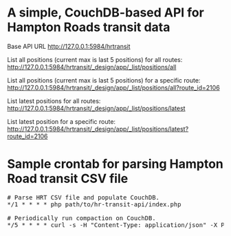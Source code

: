 A simple, CouchDB-based API for Hampton Roads transit data
==========================================================

Base API URL
    http://127.0.0.1:5984/hrtransit

List all positions (current max is last 5 positions) for all routes:
    http://127.0.0.1:5984/hrtransit/_design/app/_list/positions/all

List all positions (current max is last 5 positions) for a specific route:
    http://127.0.0.1:5984/hrtransit/_design/app/_list/positions/all?route_id=2106

List latest positions for all routes:
    http://127.0.0.1:5984/hrtransit/_design/app/_list/positions/latest

List latest position for a specific route:
    http://127.0.0.1:5984/hrtransit/_design/app/_list/positions/latest?route_id=2106


Sample crontab for parsing Hampton Road transit CSV file
========================================================

<pre>
# Parse HRT CSV file and populate CouchDB. 
*/1 * * * * php path/to/hr-transit-api/index.php

# Periodically run compaction on CouchDB.
*/5 * * * * curl -s -H "Content-Type: application/json" -X POST http://127.0.01:5984/hrtransit/_compact > /dev/null
</pre>
